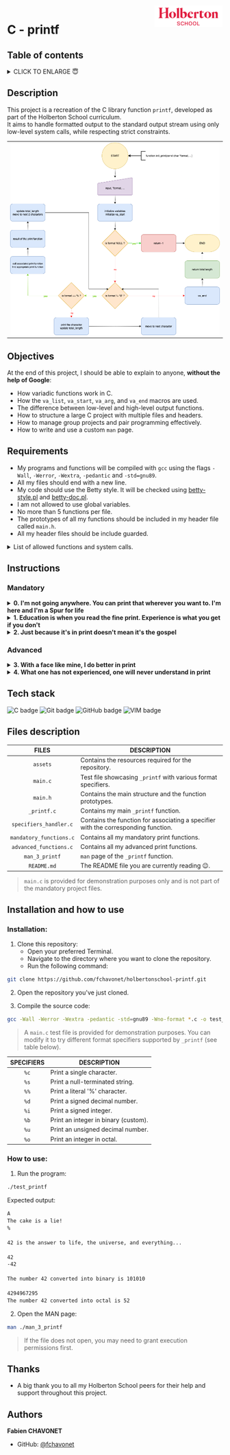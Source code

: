 <img height="50" align="right" src="https://raw.githubusercontent.com/fchavonet/fchavonet/refs/heads/main/assets/images/logo-holberton_school.webp" alt="Holberton School logo">

# C - printf

## Table of contents

<details>
	<summary>
		CLICK TO ENLARGE 😇
	</summary>
	<a href="#description">Description</a>
	<br>
	<a href="#objectives">Objectives</a>
	<br>
	<a href="#requirements">Requirements</a>
	<br>
	<a href="#instructions">Instructions</a>
	<br>
	<a href="#tech-stack">Tech stack</a>
	<br>
	<a href="#files-description">Files description</a>
	<br>
	<a href="#installation_and_how_to_use">Installation and how to use</a>
	<br>
	<a href="#thanks">Thanks</a>
	<br>
	<a href="#authors">Authors</a>
</details>

## <span id="description">Description</span>

This project is a recreation of the C library function `printf`, developed as part of the Holberton School curriculum.  
It aims to handle formatted output to the standard output stream using only low-level system calls, while respecting strict constraints.

<table>
    <tr valign="top">
        <td align="center">
            <picture>
                <source media="(prefers-color-scheme: dark)" srcset="./assets/images/printf_flowshart-dark.webp">
                <source media="(prefers-color-scheme: light)" srcset="./assets/images/printf_flowshart-light.webp">
                <img width="100%" src="./assets/images/printf_flowshart.webp" alt="printf Flowchart">
            </picture>
        </td>
    </tr>
</table>

## <span id="objectives">Objectives</span>

At the end of this project, I should be able to explain to anyone, **without the help of Google**:

- How variadic functions work in C.
- How the `va_list`, `va_start`, `va_arg`, and `va_end` macros are used.
- The difference between low-level and high-level output functions.
- How to structure a large C project with multiple files and headers.
- How to manage group projects and pair programming effectively.
- How to write and use a custom `man` page.

## <span id="requirements">Requirements</span>

- My programs and functions will be compiled with `gcc` using the flags `-Wall`, `-Werror`, `-Wextra`, `-pedantic` and `-std=gnu89`.
- All my files should end with a new line.
- My code should use the Betty style. It will be checked using [betty-style.pl](https://github.com/hs-hq/Betty/blob/main/betty-style.pl) and [betty-doc.pl](https://github.com/hs-hq/Betty/blob/main/betty-doc.pl).
- I am not allowed to use global variables.
- No more than 5 functions per file.
- The prototypes of all my functions should be included in my header file called `main.h`.
- All my header files should be include guarded.

<details>
    <summary>
        List of allowed functions and system calls.
    </summary>

- `write` (man 2 write)
- `malloc` (man 3 malloc)
- `free` (man 3 free)
- `va_start` (man 3 va_start)
- `va_end` (man 3 va_end)
- `va_copy` (man 3 va_copy)
- `va_arg` (man 3 va_arg)

</details>

## <span id="instructions">Instructions</span>

### Mandatory

<details>
	<summary>
		<b>0. I'm not going anywhere. You can print that wherever you want to. I'm here and I'm a Spur for life</b>
	</summary>
	<br>

Write a function that produces output according to a format.

- Prototype: `int _printf(const char *format, ...);`.
- Returns: the number of characters printed (excluding the null byte used to end output to strings).
- Write output to stdout, the standard output stream.
- `format` is a character string. The format string is composed of zero or more directives. See `man 3 printf` for more detail. You need to handle the following conversion specifiers:
	- `c`
	- `s`
	- `%`
- You don’t have to reproduce the buffer handling of the C library `printf` function.
- You don’t have to handle the flag characters.
- You don’t have to handle field width.
- You don’t have to handle precision.
- You don’t have to handle the length modifiers.

#
**Repo:**
- GitHub repository: `holbertonschool-printf`.
<hr>
</details>

<details>
	<summary>
		<b>1. Education is when you read the fine print. Experience is what you get if you don't</b>
	</summary>
	<br>

Handle the following conversion specifiers:

- `d`
- `i`
- You don’t have to handle the flag characters.
- You don’t have to handle field width.
- You don’t have to handle precision.
- You don’t have to handle the length modifiers.

#
**Repo:**
- GitHub repository: `holbertonschool-printf`.
<hr>
</details>

<details>
	<summary>
		<b>2. Just because it's in print doesn't mean it's the gospel</b>
	</summary>
	<br>

Create a man page for your function.

#
**Repo:**
- GitHub repository: `holbertonschool-printf`.
<hr>
</details>

### Advanced

<details>
	<summary>
		<b>3. With a face like mine, I do better in print</b>
	</summary>
	<br>

Handle the following custom conversion specifiers:

- `b`: the unsigned int argument is converted to binary.

```bash
alex@ubuntu:~/c/printf$ cat main.c
#include "main.h"

/**
 * main - Entry point
 *
 * Return: Always 0
 */
int main(void)
{
    _printf("%b\n", 98);
    return (0);
}
alex@ubuntu:~/c/printf$ gcc -Wall -Wextra -Werror -pedantic -std=gnu89 main.c
alex@ubuntu:~/c/printf$ ./a.out
1100010
alex@ubuntu:~/c/printf$
```

#
**Repo:**
- GitHub repository: `holbertonschool-printf`.
<hr>
</details>

<details>
	<summary>
		<b>4. What one has not experienced, one will never understand in print</b>
	</summary>
	<br>

Handle the following conversion specifiers:

- `u`
- `o`
- `x`
- `X`
- You don’t have to handle the flag characters.
- You don’t have to handle field width.
- You don’t have to handle precision.
- You don’t have to handle the length modifiers.

#
**Repo:**
- GitHub repository: `holbertonschool-printf`.
<hr>
</details>

## <span id="tech-stack">Tech stack</span>

<p align="left">
    <img src="https://img.shields.io/badge/C-a8b9cc?logo=&logoColor=black&style=for-the-badge" alt="C badge">
    <img src="https://img.shields.io/badge/GIT-f05032?logo=git&logoColor=white&style=for-the-badge" alt="Git badge">
    <img src="https://img.shields.io/badge/GITHUB-181717?logo=github&logoColor=white&style=for-the-badge" alt="GitHub badge">
    <img src="https://img.shields.io/badge/VIM-019733?logo=vim&logoColor=white&style=for-the-badge" alt="VIM badge">
</p>

## <span id="files-description">Files description</span>

| **FILES**               | **DESCRIPTION**                                                                    |
| :---------------------: | ---------------------------------------------------------------------------------- |
| `assets`                | Contains the resources required for the repository.                                |
| `main.c`                | Test file showcasing `_printf` with various format specifiers.                     |
| `main.h`                | Contains the main structure and the function prototypes.                           |
| `_printf.c`             | Contains my main `_printf` function.                                               |
| `specifiers_handler.c`  | Contains the function for associating a specifier with the corresponding function. |
| `mandatory_functions.c` | Contains all my mandatory print functions.                                         |
| `advanced_functions.c`  | Contains all my advanced print functions.                                          |
| `man_3_printf`          | `man` page of the `_printf` function.                                              |
| `README.md`             | The README file you are currently reading 😉.                                      |

> `main.c` is provided for demonstration purposes only and is not part of the mandatory project files.

## <span id="installation_and_how_to_use">Installation and how to use</span>

### Installation:

1. Clone this repository:
    - Open your preferred Terminal.
    - Navigate to the directory where you want to clone the repository.
    - Run the following command:

```bash
git clone https://github.com/fchavonet/holbertonschool-printf.git
```

2. Open the repository you've just cloned.

3. Compile the source code:

```bash
gcc -Wall -Werror -Wextra -pedantic -std=gnu89 -Wno-format *.c -o test_printf
```

> A `main.c` test file is provided for demonstration purposes.
> You can modify it to try different format specifiers supported by `_printf` (see table below).


| **SPECIFIERS** | **DESCRIPTION**                          |
| :------------: | ---------------------------------------- |
| `%c`           | Print a single character.                |
| `%s`           | Print a null-terminated string.          |
| `%%`           | Print a literal '%' character.           |
| `%d`           | Print a signed decimal number.           |
| `%i`           | Print a signed integer.                  |
| `%b`           | Print an integer in binary (custom).     |
| `%u`           | Print an unsigned decimal number.        |
| `%o`           | Print an integer in octal.               |

### How to use:

1. Run the program:

```bash
./test_printf
```

Expected output:

```bash
A
The cake is a lie!
%

42 is the answer to life, the universe, and everything...

42
-42

The number 42 converted into binary is 101010

4294967295
The number 42 converted into octal is 52
```

2. Open the MAN page:

```bash
man ./man_3_printf
```

> If the file does not open, you may need to grant execution permissions first.

## <span id="thanks">Thanks</span>

- A big thank you to all my Holberton School peers for their help and support throughout this project.

## <span id="authors">Authors</span>

**Fabien CHAVONET**
- GitHub: [@fchavonet](https://github.com/fchavonet)
